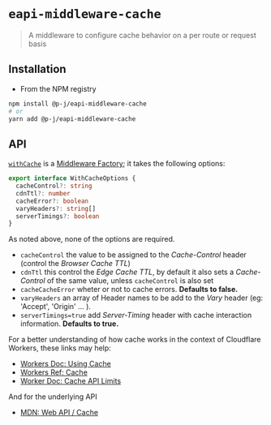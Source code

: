 # `eapi-middleware-cache`

> A middleware to configure cache behavior on a per route or request basis

## Installation

- From the NPM registry

```sh
npm install @p-j/eapi-middleware-cache
# or
yarn add @p-j/eapi-middleware-cache
```

## API

[`withCache`](./src/withCache.ts) is a [Middleware Factory](../eapi-types/index.d.ts); it takes the following options:

```ts
export interface WithCacheOptions {
  cacheControl?: string
  cdnTtl?: number
  cacheError?: boolean
  varyHeaders?: string[]
  serverTimings?: boolean
}
```

As noted above, none of the options are required.

- `cacheControl` the value to be assigned to the _Cache-Control_ header (control the _Browser Cache TTL_)
- `cdnTtl` this control the _Edge Cache TTL_, by default it also sets a _Cache-Control_ of the same value, unless `cacheControl` is also set
- `cacheCacheError` wheter or not to cache errors. **Defaults to false.**
- `varyHeaders` an array of Header names to be add to the _Vary_ header (eg: 'Accept', 'Origin' ... ).
- `serverTimings=true` add _Server-Timing_ header with cache interaction information. **Defaults to true.**

For a better understanding of how cache works in the context of Cloudflare Workers, these links may help:

- [Workers Doc: Using Cache](https://developers.cloudflare.com/workers/about/using-cache/)
- [Workers Ref: Cache](https://developers.cloudflare.com/workers/reference/apis/cache/)
- [Worker Doc: Cache API Limits](https://developers.cloudflare.com/workers/about/limits/#cache-api)

And for the underlying API

- [MDN: Web API / Cache](https://developer.mozilla.org/en-US/docs/Web/API/Cache)

